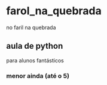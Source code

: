 # farol_na_quebrada
no faril na quebrada
## aula de python
para alunos fantásticos 
### menor ainda (até o 5)
